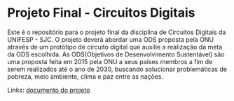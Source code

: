 # Projeto Final - Circuitos Digitais

Este é o repositório para o projeto final da disciplina de Circuitos Digitais da UNIFESP - SJC. O projeto deverá abordar uma ODS proposta pela ONU através de um protótipo de circuito digital que auxilie a realização da meta da ODS escolhida. As ODS(Objetivos de Desenvolvimento Sustentável) são uma proposta feita em 2015 pela ONU a seus países membros a fim de serem realizados até o ano de 2030, buscando solucionar problemáticas de pobreza, meio ambiente, clima e paz entre as nações.

Links: [documento do projeto](https://docs.google.com/document/d/11_WviReEmgzj2G1L4n9krkPTxr8tt-ECbNisgn4lR0s/edit?usp=drive_link)

